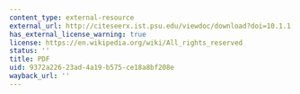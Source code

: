 ```yaml
---
content_type: external-resource
external_url: http://citeseerx.ist.psu.edu/viewdoc/download?doi=10.1.1.107.5156&rep=rep1&type=pdf
has_external_license_warning: true
license: https://en.wikipedia.org/wiki/All_rights_reserved
status: ''
title: PDF
uid: 9372a226-23ad-4a19-b575-ce18a8bf208e
wayback_url: ''
---
```

